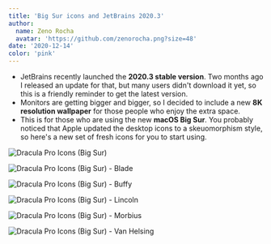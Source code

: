 ```yaml
---
title: 'Big Sur icons and JetBrains 2020.3'
author:
  name: Zeno Rocha
  avatar: 'https://github.com/zenorocha.png?size=48'
date: '2020-12-14'
color: 'pink'
---
```


- JetBrains recently launched the **2020.3 stable version**. Two months ago I released an update for that, but many users didn't download it yet, so this is a friendly reminder to get the latest version.
- Monitors are getting bigger and bigger, so I decided to include a new **8K resolution wallpaper** for those people who enjoy the extra space.
- This is for those who are using the new **macOS Big Sur**. You probably noticed that Apple updated the desktop icons to a skeuomorphism style, so here's a new set of fresh icons for you to start using.

![Dracula Pro Icons (Big Sur)](/static/img/logs/big-sur-icons-and-jetbrains-2020.3-a.jpg)

![Dracula Pro Icons (Big Sur) - Blade](/static/img/logs/big-sur-icons-and-jetbrains-2020.3-b.jpg)

![Dracula Pro Icons (Big Sur) - Buffy](/static/img/logs/big-sur-icons-and-jetbrains-2020.3-c.jpg)

![Dracula Pro Icons (Big Sur) - Lincoln](/static/img/logs/big-sur-icons-and-jetbrains-2020.3-d.jpg)

![Dracula Pro Icons (Big Sur) - Morbius](/static/img/logs/big-sur-icons-and-jetbrains-2020.3-e.jpg)

![Dracula Pro Icons (Big Sur) - Van Helsing](/static/img/logs/big-sur-icons-and-jetbrains-2020.3-f.jpg)
